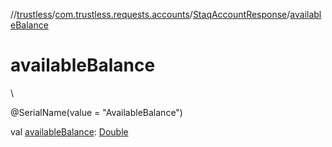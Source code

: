 //[trustless](../../../index.md)/[com.trustless.requests.accounts](../index.md)/[StaqAccountResponse](index.md)/[availableBalance](available-balance.md)

# availableBalance

\

@SerialName(value = &quot;AvailableBalance&quot;)

val [availableBalance](available-balance.md): [Double](https://kotlinlang.org/api/latest/jvm/stdlib/kotlin/-double/index.html)
